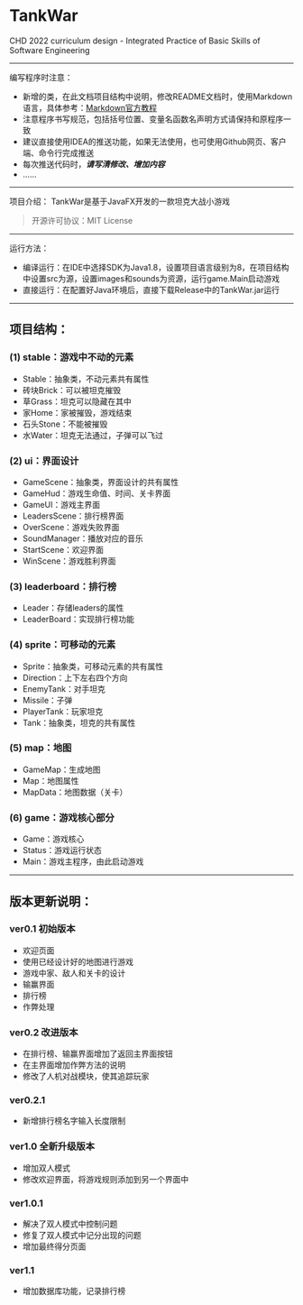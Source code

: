 # TankWar
CHD 2022 curriculum design - Integrated Practice of Basic Skills of Software Engineering

---

编写程序时注意：
- 新增的类，在此文档项目结构中说明，修改README文档时，使用Markdown语言，具体参考：[Markdown官方教程](https://markdown.com.cn/basic-syntax/)
- 注意程序书写规范，包括括号位置、变量名函数名声明方式请保持和原程序一致
- 建议直接使用IDEA的推送功能，如果无法使用，也可使用Github网页、客户端、命令行完成推送
- 每次推送代码时，***请写清修改、增加内容***
- ......

---

项目介绍：
TankWar是基于JavaFX开发的一款坦克大战小游戏
> 开源许可协议：MIT License

---

运行方法：
- 编译运行：在IDE中选择SDK为Java1.8，设置项目语言级别为8，在项目结构中设置src为源，设置images和sounds为资源，运行game.Main启动游戏  
- 直接运行：在配置好Java环境后，直接下载Release中的TankWar.jar运行

---

## 项目结构：
### (1) stable：游戏中不动的元素
- Stable：抽象类，不动元素共有属性
- 砖块Brick：可以被坦克摧毁
- 草Grass：坦克可以隐藏在其中
- 家Home：家被摧毁，游戏结束
- 石头Stone：不能被摧毁
- 水Water：坦克无法通过，子弹可以飞过

### (2) ui：界面设计
- GameScene：抽象类，界面设计的共有属性
- GameHud：游戏生命值、时间、关卡界面
- GameUI：游戏主界面
- LeadersScene：排行榜界面
- OverScene：游戏失败界面
- SoundManager：播放对应的音乐
- StartScene：欢迎界面
- WinScene：游戏胜利界面

### (3) leaderboard：排行榜
- Leader：存储leaders的属性
- LeaderBoard：实现排行榜功能

### (4) sprite：可移动的元素
- Sprite：抽象类，可移动元素的共有属性
- Direction：上下左右四个方向
- EnemyTank：对手坦克
- Missile：子弹
- PlayerTank：玩家坦克
- Tank：抽象类，坦克的共有属性

### (5) map：地图
- GameMap：生成地图
- Map：地图属性
- MapData：地图数据（关卡）

### (6) game：游戏核心部分
- Game：游戏核心
- Status：游戏运行状态
- Main：游戏主程序，由此启动游戏

---

## 版本更新说明：
### ver0.1 初始版本
- 欢迎页面
- 使用已经设计好的地图进行游戏
- 游戏中家、敌人和关卡的设计
- 输赢界面
- 排行榜
- 作弊处理
### ver0.2 改进版本
- 在排行榜、输赢界面增加了返回主界面按钮
- 在主界面增加作弊方法的说明
- 修改了人机对战模块，使其追踪玩家
### ver0.2.1
- 新增排行榜名字输入长度限制
### ver1.0 全新升级版本
- 增加双人模式
- 修改欢迎界面，将游戏规则添加到另一个界面中
### ver1.0.1
- 解决了双人模式中控制问题
- 修复了双人模式中记分出现的问题
- 增加最终得分页面
### ver1.1
- 增加数据库功能，记录排行榜